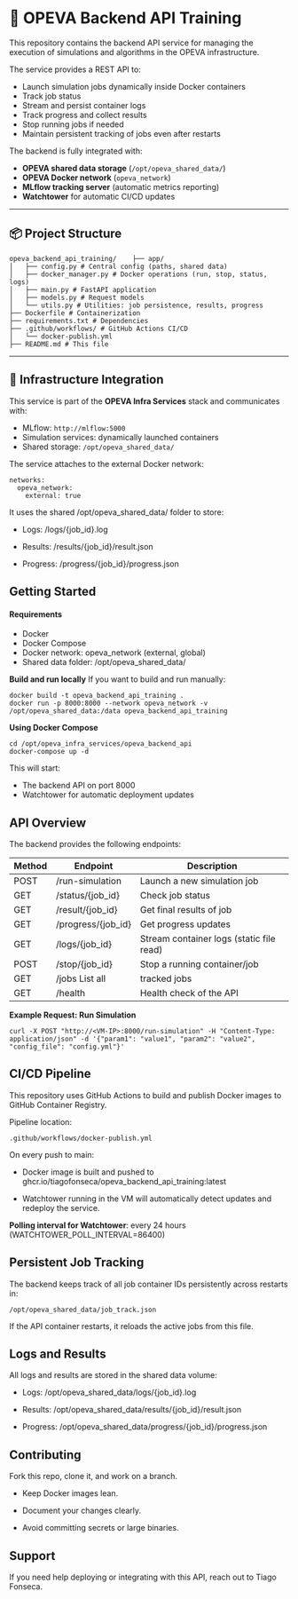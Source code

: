 # 🚀 OPEVA Backend API Training

This repository contains the backend API service for managing the execution of simulations and algorithms in the OPEVA infrastructure.

The service provides a REST API to:
- Launch simulation jobs dynamically inside Docker containers
- Track job status
- Stream and persist container logs
- Track progress and collect results
- Stop running jobs if needed
- Maintain persistent tracking of jobs even after restarts

The backend is fully integrated with:
- **OPEVA shared data storage** (`/opt/opeva_shared_data/`)
- **OPEVA Docker network** (`opeva_network`)
- **MLflow tracking server** (automatic metrics reporting)
- **Watchtower** for automatic CI/CD updates

---

## 📦 Project Structure

```
opeva_backend_api_training/    ├── app/ 
│   ├── config.py # Central config (paths, shared data) 
│   ├── docker_manager.py # Docker operations (run, stop, status, logs) 
│   ├── main.py # FastAPI application 
│   ├── models.py # Request models 
│   └── utils.py # Utilities: job persistence, results, progress 
├── Dockerfile # Containerization 
├── requirements.txt # Dependencies 
├── .github/workflows/ # GitHub Actions CI/CD 
│   └── docker-publish.yml 
├── README.md # This file
```


---

## 🧩 Infrastructure Integration

This service is part of the **OPEVA Infra Services** stack and communicates with:
- MLflow: `http://mlflow:5000`
- Simulation services: dynamically launched containers
- Shared storage: `/opt/opeva_shared_data/`

The service attaches to the external Docker network:
```
networks:
  opeva_network:
    external: true
```

It uses the shared /opt/opeva_shared_data/ folder to store:

- Logs: /logs/{job_id}.log

- Results: /results/{job_id}/result.json

- Progress: /progress/{job_id}/progress.json

## Getting Started
#### Requirements
- Docker
- Docker Compose
- Docker network: opeva_network (external, global)
- Shared data folder: /opt/opeva_shared_data/

**Build and run locally**
If you want to build and run manually:

```
docker build -t opeva_backend_api_training .
docker run -p 8000:8000 --network opeva_network -v /opt/opeva_shared_data:/data opeva_backend_api_training
```

**Using Docker Compose** 

```
cd /opt/opeva_infra_services/opeva_backend_api
docker-compose up -d
```

This will start:

- The backend API on port 8000
- Watchtower for automatic deployment updates

## API Overview
The backend provides the following endpoints:

| Method | Endpoint |	Description |
|----------|----------|----------|
| POST	| /run-simulation| 	Launch a new simulation job
| GET	| /status/{job_id}	| Check job status
| GET	| /result/{job_id}	| Get final results of job
| GET	| /progress/{job_id}| 	Get progress updates
| GET	| /logs/{job_id}	| Stream container logs (static file read)
| POST	| /stop/{job_id}| 	Stop a running container/job
| GET	| /jobs	List all|  tracked jobs
| GET	| /health | 	Health check of the API


**Example Request: Run Simulation**

```
curl -X POST "http://<VM-IP>:8000/run-simulation" -H "Content-Type: application/json" -d '{"param1": "value1", "param2": "value2", "config_file": "config.yml"}'
```

## CI/CD Pipeline
This repository uses GitHub Actions to build and publish Docker images to GitHub Container Registry.

Pipeline location:

```
.github/workflows/docker-publish.yml
```

On every push to main:

- Docker image is built and pushed to ghcr.io/tiagofonseca/opeva_backend_api_training:latest

- Watchtower running in the VM will automatically detect updates and redeploy the service.

**Polling interval for Watchtower**: every 24 hours (WATCHTOWER_POLL_INTERVAL=86400)

## Persistent Job Tracking
The backend keeps track of all job container IDs persistently across restarts in:

```
/opt/opeva_shared_data/job_track.json
```

If the API container restarts, it reloads the active jobs from this file.

## Logs and Results
All logs and results are stored in the shared data volume:

- Logs: /opt/opeva_shared_data/logs/{job_id}.log

- Results: /opt/opeva_shared_data/results/{job_id}/result.json

- Progress: /opt/opeva_shared_data/progress/{job_id}/progress.json


## Contributing
Fork this repo, clone it, and work on a branch.

- Keep Docker images lean.

- Document your changes clearly.

- Avoid committing secrets or large binaries.

## Support
If you need help deploying or integrating with this API, reach out to Tiago Fonseca.